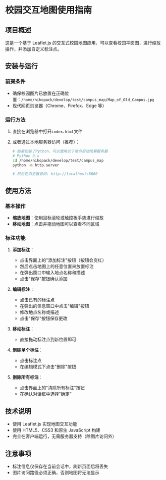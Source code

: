 # 校园交互地图使用指南

## 项目概述

这是一个基于 Leaflet.js 的交互式校园地图应用，可以查看校园平面图，进行缩放操作，并添加自定义标注点。

## 安装与运行

### 前提条件

- 确保校园图片已放置在正确位置：`/home/nikopack/develop/test/campus_map/Map_of_Old_Campus.jpg`
- 现代网页浏览器（Chrome、Firefox、Edge 等）

### 运行方法

1. 直接在浏览器中打开`index.html`文件
2. 或者通过本地服务器访问（推荐）：

   ```bash
   # 如果安装了Python，可以使用以下命令启动简易服务器
   # Python 3.x
   cd /home/nikopack/develop/test/campus_map
   python -m http.server

   # 然后在浏览器访问: http://localhost:8000
   ```

## 使用方法

### 基本操作

- **缩放地图**：使用鼠标滚轮或触控板手势进行缩放
- **移动地图**：点击并拖动地图可以查看不同区域

### 标注功能

1. **添加标注**：

   - 点击界面上的"添加标注"按钮（按钮会变红）
   - 然后点击地图上的任意位置来放置标注
   - 在弹出窗口中输入地点名称和描述
   - 点击"保存"按钮确认添加

2. **编辑标注**：

   - 点击已有的标注点
   - 在弹出的信息窗口中点击"编辑"按钮
   - 修改地点名称或描述
   - 点击"保存"按钮保存更改

3. **移动标注**：

   - 直接拖动标注点到新位置即可

4. **删除单个标注**：

   - 点击标注点
   - 在编辑模式下点击"删除"按钮

5. **删除所有标注**：
   - 点击界面上的"清除所有标注"按钮
   - 在确认对话框中选择"确定"

## 技术说明

- 使用 Leaflet.js 实现地图交互功能
- 使用 HTML5、CSS3 和原生 JavaScript 构建
- 完全在客户端运行，无需服务器支持（除图片访问外）

## 注意事项

- 标注信息仅保存在当前会话中，刷新页面后将丢失
- 图片访问路径必须正确，否则地图将无法显示
